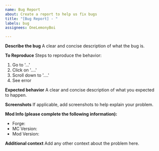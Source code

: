 ```yaml
---
name: Bug Report
about: Create a report to help us fix bugs
title: "[Bug Report] - "
labels: bug
assignees: OneLemonyBoi

---
```


**Describe the bug**
A clear and concise description of what the bug is.

**To Reproduce**
Steps to reproduce the behavior:
1. Go to '...'
2. Click on '....'
3. Scroll down to '....'
4. See error

**Expected behavior**
A clear and concise description of what you expected to happen.

**Screenshots**
If applicable, add screenshots to help explain your problem.

**Mod Info (please complete the following information):**
 - Forge: 
 - MC Version: 
 - Mod Version: 

**Additional context**
Add any other context about the problem here.
